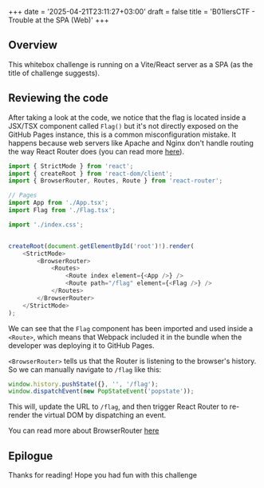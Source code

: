 +++
date = '2025-04-21T23:11:27+03:00'
draft = false
title = 'B01lersCTF - Trouble at the SPA (Web)'
+++


## Overview

This whitebox challenge is running on a Vite/React server as a SPA (as the title of challenge suggests).

## Reviewing the code

After taking a look at the code, we notice that the flag is located inside a JSX/TSX component called `Flag()` but it's not directly exposed on the GitHub Pages instance, this is a common misconfiguration mistake. It happens because web servers like Apache and Nginx don't handle routing the way React Router does (you can read more [here](https://stackoverflow.com/questions/27928372/react-router-urls-dont-work-when-refreshing-or-writing-manually/57066837#57066837)).

```js
import { StrictMode } from 'react';
import { createRoot } from 'react-dom/client';
import { BrowserRouter, Routes, Route } from 'react-router';

// Pages
import App from './App.tsx';
import Flag from './Flag.tsx';

import './index.css';


createRoot(document.getElementById('root')!).render(
    <StrictMode>
        <BrowserRouter>
            <Routes>
                <Route index element={<App />} />
                <Route path="/flag" element={<Flag />} />
            </Routes>
        </BrowserRouter>
    </StrictMode>
);
```

We can see that the `Flag` component has been imported and used inside a `<Route>`, which means that Webpack included it in the bundle when the developer was deploying it to GitHub Pages.

`<BrowserRouter>` tells us that the Router is listening to the browser's history. So we can manually navigate to `/flag` like this:

```js
window.history.pushState({}, '', '/flag');
window.dispatchEvent(new PopStateEvent('popstate'));
```

This will, update the URL to `/flag`, and then trigger React Router to re-render the virtual DOM by dispatching an event.

You can read more about BrowserRouter [here](https://reactrouter.com/6.30.0/router-components/browser-router#basename)


## Epilogue
Thanks for reading! Hope you had fun with this challenge